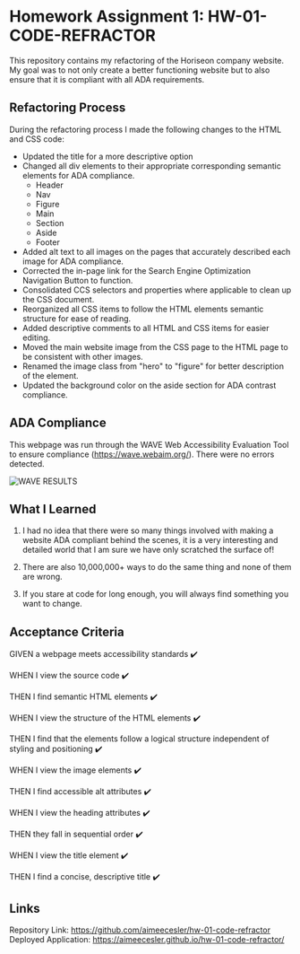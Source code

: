 # Homework Assignment 1: HW-01-CODE-REFRACTOR
This repository contains my refactoring of the Horiseon company website. My goal was to not only create a better functioning website but to also ensure that it is compliant with all ADA requirements.




## Refactoring Process
During the refactoring process I made the following changes to the HTML and CSS code:
* Updated the title for a more descriptive option
* Changed all div elements to their appropriate corresponding semantic elements for ADA compliance.
    * Header
    * Nav
    * Figure
    * Main
    * Section
    * Aside
    * Footer
* Added alt text to all images on the pages that accurately described each image for ADA compliance.
* Corrected the in-page link for the Search Engine Optimization Navigation Button to function.
* Consolidated CCS selectors and properties where applicable to clean up the CSS document.
* Reorganized all CSS items to follow the HTML elements semantic structure for ease of reading.
* Added descriptive comments to all HTML and CSS items for easier editing.
* Moved the main website image from the CSS page to the HTML page to be consistent with other images.
* Renamed the image class from "hero" to "figure" for better description of the element.
* Updated the background color on the aside section for ADA contrast compliance.




## ADA Compliance
This webpage was run through the WAVE Web Accessibility Evaluation Tool to ensure compliance (https://wave.webaim.org/). There were no errors detected.

![WAVE RESULTS](./https://github.com/aimeecesler/hw-01-code-refractor/blob/master/WAVE.PNG)




## What I Learned
1. I had no idea that there were so many things involved with making a website ADA compliant behind the scenes, it is a very interesting and detailed world that I am sure we have only scratched the surface of!

1. There are also 10,000,000+ ways to do the same thing and none of them are wrong.

1. If you stare at code for long enough, you will always find something you want to change.




## Acceptance Criteria

GIVEN a webpage meets accessibility standards :heavy_check_mark:

WHEN I view the source code :heavy_check_mark:

THEN I find semantic HTML elements :heavy_check_mark:

WHEN I view the structure of the HTML elements :heavy_check_mark:

THEN I find that the elements follow a logical structure independent of styling and positioning :heavy_check_mark:

WHEN I view the image elements :heavy_check_mark:

THEN I find accessible alt attributes :heavy_check_mark:

WHEN I view the heading attributes :heavy_check_mark:

THEN they fall in sequential order :heavy_check_mark:

WHEN I view the title element :heavy_check_mark:

THEN I find a concise, descriptive title :heavy_check_mark:




## Links
Repository Link: https://github.com/aimeecesler/hw-01-code-refractor
Deployed Application: https://aimeecesler.github.io/hw-01-code-refractor/
